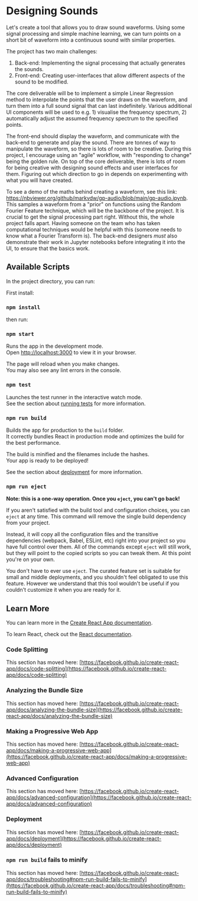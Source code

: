 # Designing Sounds

Let's create a tool that allows you to draw sound waveforms. Using some signal processing and simple machine learning, we can turn points on a short bit of waveform into a continuous sound with similar properties.

The project has two main challenges:
1. Back-end: Implementing the signal processing that actually generates the sounds.
2. Front-end: Creating user-interfaces that allow different aspects of the sound to be modified.

The core deliverable will be to implement a simple Linear Regression method to interpolate the points that the user draws on the waveform, and turn them into a full sound signal that can last indefinitely. Various additional UI components will be used to e.g. 1) visualise the frequency spectrum, 2) automatically adjust the assumed frequency spectrum to the specified points.

The front-end should display the waveform, and communicate with the back-end to generate and play the sound. There are tonnes of way to manipulate the waveform, so there is lots of room to be creative. During this project, I encourage using an "agile" workflow, with "responding to change" being the golden rule. On top of the core deliverable, there is lots of room for being creative with designing sound effects and user interfaces for them. Figuring out which direction to go in depends on experimenting with what you will have created.

To see a demo of the maths behind creating a waveform, see this link: https://nbviewer.org/github/markvdw/gp-audio/blob/main/gp-audio.ipynb. This samples a waveform from a "prior" on functions using the Random Fourier Feature technique, which will be the backbone of the project. It is crucial to get the signal processing part right. Without this, the whole project falls apart. Having someone on the team who has taken computational techniques would be helpful with this (someone needs to know what a Fourier Transform is). The back-end designers *must* also demonstrate their work in Jupyter notebooks before integrating it into the UI, to ensure that the basics work.

## Available Scripts

In the project directory, you can run:

First install:

### `npm install`

then run:

### `npm start`

Runs the app in the development mode.\
Open [http://localhost:3000](http://localhost:3000) to view it in your browser.

The page will reload when you make changes.\
You may also see any lint errors in the console.

### `npm test`

Launches the test runner in the interactive watch mode.\
See the section about [running tests](https://facebook.github.io/create-react-app/docs/running-tests) for more information.

### `npm run build`

Builds the app for production to the `build` folder.\
It correctly bundles React in production mode and optimizes the build for the best performance.

The build is minified and the filenames include the hashes.\
Your app is ready to be deployed!

See the section about [deployment](https://facebook.github.io/create-react-app/docs/deployment) for more information.

### `npm run eject`

**Note: this is a one-way operation. Once you `eject`, you can't go back!**

If you aren't satisfied with the build tool and configuration choices, you can `eject` at any time. This command will remove the single build dependency from your project.

Instead, it will copy all the configuration files and the transitive dependencies (webpack, Babel, ESLint, etc) right into your project so you have full control over them. All of the commands except `eject` will still work, but they will point to the copied scripts so you can tweak them. At this point you're on your own.

You don't have to ever use `eject`. The curated feature set is suitable for small and middle deployments, and you shouldn't feel obligated to use this feature. However we understand that this tool wouldn't be useful if you couldn't customize it when you are ready for it.

## Learn More

You can learn more in the [Create React App documentation](https://facebook.github.io/create-react-app/docs/getting-started).

To learn React, check out the [React documentation](https://reactjs.org/).

### Code Splitting

This section has moved here: [https://facebook.github.io/create-react-app/docs/code-splitting](https://facebook.github.io/create-react-app/docs/code-splitting)

### Analyzing the Bundle Size

This section has moved here: [https://facebook.github.io/create-react-app/docs/analyzing-the-bundle-size](https://facebook.github.io/create-react-app/docs/analyzing-the-bundle-size)

### Making a Progressive Web App

This section has moved here: [https://facebook.github.io/create-react-app/docs/making-a-progressive-web-app](https://facebook.github.io/create-react-app/docs/making-a-progressive-web-app)

### Advanced Configuration

This section has moved here: [https://facebook.github.io/create-react-app/docs/advanced-configuration](https://facebook.github.io/create-react-app/docs/advanced-configuration)

### Deployment

This section has moved here: [https://facebook.github.io/create-react-app/docs/deployment](https://facebook.github.io/create-react-app/docs/deployment)

### `npm run build` fails to minify

This section has moved here: [https://facebook.github.io/create-react-app/docs/troubleshooting#npm-run-build-fails-to-minify](https://facebook.github.io/create-react-app/docs/troubleshooting#npm-run-build-fails-to-minify)
